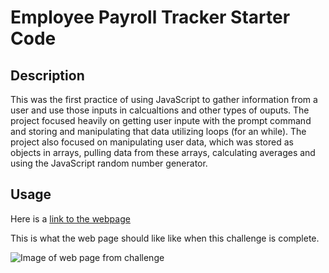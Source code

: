 # Employee Payroll Tracker Starter Code

## Description

This was the first practice of using JavaScript to gather information from a user and use those inputs in calcualtions and other types of ouputs. The project focused heavily on getting user inpute with the prompt command and storing and manipulating that data utilizing loops (for an while). The project also focused on manipulating user data, which was stored as objects in arrays, pulling data from these arrays, calculating averages and using the JavaScript random number generator. 

## Usage

Here is a [link to the webpage](https://rozierhj.github.io/Portfolio.hr/#more-details)


This is what the web page should like like when this challenge is complete.

![Image of web page from challenge](/assets/images/PortfolioWebsite.png)